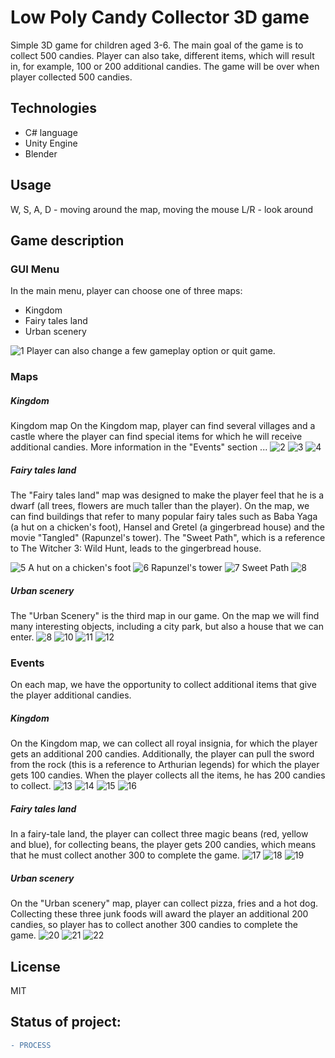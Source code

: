 # Low Poly Candy Collector 3D game

Simple 3D game for children aged 3-6. The main goal of the game is to collect 500 candies. Player can also take, different items, which will result in, for example, 100 or 200 additional candies. The game will be over when player collected 500 candies. 

## Technologies

* C# language
* Unity Engine
* Blender 

## Usage
W, S, A, D - moving around the map, 
moving the mouse L/R - look around

## Game description
### GUI Menu
In the main menu, player can choose one of three maps:
* Kingdom
* Fairy tales land
* Urban scenery

![1](https://github.com/krygo-dev/candy-collector-3D/blob/master/screenshots/menu.png?raw=true)
Player can also change a few gameplay option or quit game.
### Maps
##### Kingdom
Kingdom map 
On the Kingdom map, player can find several villages and a castle where the player can find special items for which he will receive additional candies. More information in the "Events" section ...
![2](https://github.com/krygo-dev/candy-collector-3D/blob/master/screenshots/ss%2008.52.31.png?raw=true)
![3](https://github.com/krygo-dev/candy-collector-3D/blob/master/screenshots/ss%2008.38.11.png?raw=true)
![4](https://github.com/krygo-dev/candy-collector-3D/blob/master/screenshots/ss%2008.40.10.png?raw=true)
##### Fairy tales land
The "Fairy tales land" map was designed to make the player feel that he is a dwarf (all trees, flowers are much taller than the player). On the map, we can find buildings that refer to many popular fairy tales such as Baba Yaga (a hut on a chicken's foot), Hansel and Gretel (a gingerbread house) and the movie "Tangled" (Rapunzel's tower). The "Sweet Path", which is a reference to The Witcher 3: Wild Hunt, leads to the gingerbread house.

![5](https://github.com/krygo-dev/candy-collector-3D/blob/master/screenshots/ss%2008.19.42.png?raw=true)
A hut on a chicken's foot
![6](https://github.com/krygo-dev/candy-collector-3D/blob/master/screenshots/ss%2008.20.16.png?raw=true)
Rapunzel's tower
![7](https://github.com/krygo-dev/candy-collector-3D/blob/master/screenshots/ss%2008.23.44.png?raw=true)
Sweet Path
![8](https://github.com/krygo-dev/candy-collector-3D/blob/master/screenshots/ss%2008.25.58.png?raw=true)

##### Urban scenery
The "Urban Scenery" is the third map in our game. On the map we will find many interesting objects, including a city park, but also a house that we can enter. 
![8](https://github.com/krygo-dev/candy-collector-3D/blob/master/screenshots/ss%2007.54.19.png?raw=true)
![10](https://github.com/krygo-dev/candy-collector-3D/blob/master/screenshots/ss%2007.56.21.png?raw=true)
![11](https://github.com/krygo-dev/candy-collector-3D/blob/master/screenshots/ss%2007.57.51.png?raw=true)
![12](https://github.com/krygo-dev/candy-collector-3D/blob/master/screenshots/ss%2007.58.31.png?raw=true)

### Events
On each map, we have the opportunity to collect additional items that give the player additional candies. 

##### Kingdom
On the Kingdom map, we can collect all royal insignia, for which the player gets an additional 200 candies. Additionally, the player can pull the sword from the rock (this is a reference to Arthurian legends) for which the player gets 100 candies. When the player collects all the items, he has 200 candies to collect. 
![13](https://github.com/krygo-dev/candy-collector-3D/blob/master/screenshots/ss%2008.37.26.png?raw=true)
![14](https://github.com/krygo-dev/candy-collector-3D/blob/master/screenshots/ss%2008.40.42.png?raw=true)
![15](https://github.com/krygo-dev/candy-collector-3D/blob/master/screenshots/ss%2008.43.19.png?raw=true)
![16](https://github.com/krygo-dev/candy-collector-3D/blob/master/screenshots/ss%2008.45.42.png?raw=true)

##### Fairy tales land
In a fairy-tale land, the player can collect three magic beans (red, yellow and blue), for collecting beans, the player gets 200 candies, which means that he must collect another 300 to complete the game.
![17](https://github.com/krygo-dev/candy-collector-3D/blob/master/screenshots/ss%2008.22.12.png?raw=true)
![18](https://github.com/krygo-dev/candy-collector-3D/blob/master/screenshots/ss%2008.24.33.png?raw=true)
![19](https://github.com/krygo-dev/candy-collector-3D/blob/master/screenshots/ss%2008.27.33.png?raw=true)

##### Urban scenery
On the "Urban scenery" map, player can collect pizza, fries and a hot dog. Collecting these three junk foods will award the player an additional 200 candies, so player has to collect another 300 candies to complete the game.
![20](https://github.com/krygo-dev/candy-collector-3D/blob/master/screenshots/ss%2008.02.18.png?raw=true)
![21](https://github.com/krygo-dev/candy-collector-3D/blob/master/screenshots/ss%2008.06.25.png?raw=true)
![22](https://github.com/krygo-dev/candy-collector-3D/blob/master/screenshots/ss%2008.08.33.png?raw=true)

License
----

MIT

## Status of project: 
```diff 
- PROCESS
```
